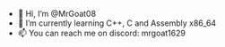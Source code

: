 - 👋 Hi, I’m @MrGoat08
- 🌱 I’m currently learning C++, C and Assembly x86_64
- 📫 You can reach me on discord: mrgoat1629
